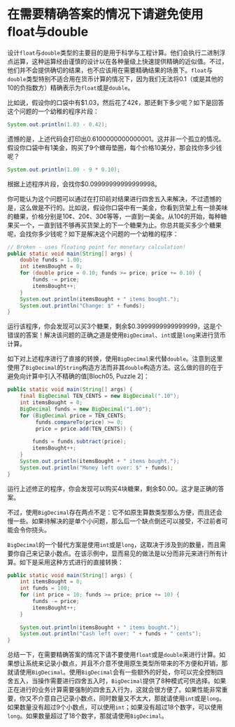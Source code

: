 # 在需要精确答案的情况下请避免使用float与double

设计`float`与`double`类型的主要目的是用于科学与工程计算。他们会执行二进制浮点运算，这种运算经由谨慎的设计以在各种量级上快速提供精确的近似值。不过，他们并不会提供确切的结果，也不应该用在需要精确结果的场景下。`float`与`double`类型特别不适合用在货币计算的情况下，因为我们无法将0.1（或是其他的10的负指数方）精确表示为`float`或是`double`。

比如说，假设你的口袋中有$1.03，然后花了42¢，那还剩下多少呢？如下是回答这个问题的一个幼稚的程序片段：

```java
System.out.println(1.03 - 0.42);
```

遗憾的是，上述代码会打印出0.6100000000000001。这并非一个孤立的情况。假设你口袋中有1美金，购买了9个螺母垫圈，每个价格10美分，那会找你多少钱呢？

```java
System.out.println(1.00 - 9 * 0.10);
```

根据上述程序片段，会找你$0.09999999999999998。

你可能认为这个问题可以通过在打印前对结果进行四舍五入来解决，不过遗憾的是，这么做是不行的。比如说，假设你口袋中有一美金，你看到货架上有一排美味的糖果，价格分别是10¢、20¢、30¢等等，一直到一美金。从10¢的开始，每种糖果买一个，一直到钱不够再买货架上的下一个糖果为止。你总共能买多少个糖果呢，会找你多少钱呢？如下是解决这个问题的一个幼稚的程序：

```java
// Broken - uses floating point for monetary calculation!
public static void main(String[] args) {
	double funds = 1.00;
	int itemsBought = 0;
	for (double price = 0.10; funds >= price; price += 0.10) {
		funds -= price;
		itemsBought++;
	}
	System.out.println(itemsBought + " items bought.");
	System.out.println("Change: $" + funds);
}
```

运行该程序，你会发现可以买3个糖果，剩余$0.3999999999999999，这是个错误的答案！解决该问题的正确之道是使用`BigDecimal`、`int`或是`long`来进行货币计算。

如下对上述程序进行了直接的转换，使用`BigDecimal`来代替`double`。注意到这里使用了`BigDecimal`的`String`构造方法而非其`double`构造方法。这么做的目的在于避免向计算中引入不精确的值[Bloch05, Puzzle 2]：

```java
public static void main(String[] args) {
	final BigDecimal TEN_CENTS = new BigDecimal(".10");
	int itemsBought = 0;
	BigDecimal funds = new BigDecimal("1.00");
	for (BigDecimal price = TEN_CENTS;
         funds.compareTo(price) >= 0;
         price = price.add(TEN_CENTS)) {
        
		funds = funds.subtract(price);
		itemsBought++;
	}
	System.out.println(itemsBought + " items bought.");
	System.out.println("Money left over: $" + funds);
}
```

运行上述修正的程序，你会发现可以购买4块糖果，剩余$0.00。这才是正确的答案。

不过，使用`BigDecimal`存在两点不足：它不如原生算数类型那么方便，而且还会慢一些。如果待解决的是单个小问题，那么后一个缺点倒还可以接受，不过前者可能会令你挠头。

`BigDecimal`的一个替代方案是使用`int`或是`long`，这取决于涉及到的数量，而且需要你自己来记录小数点。在该示例中，显而易见的做法是以分而非元来进行所有计算。如下是采用这种方式进行的直接转换：

```java
public static void main(String[] args) {
	int itemsBought = 0;
	int funds = 100;
	for (int price = 10; funds >= price; price += 10) {
		funds -= price;
		itemsBought++;
	}
    
	System.out.println(itemsBought + " items bought.");
	System.out.println("Cash left over: " + funds + " cents");
}
```

总结一下，在需要精确答案的情况下请不要使用`float`或是`double`来进行计算。如果想让系统来记录小数点，并且不介意不使用原生类型所带来的不方便和开销，那就请使用`BigDecimal`。使用`BigDecimal`会有一些额外的好处，你可以完全控制四舍五入，当操作需要进行四舍五入时，`BigDecimal`提供了8种模式可供选择。如果正在进行的业务计算需要强制的四舍五入行为，这就会很方便了。如果性能非常重要，你又不介意自己记录小数点，同时数量又不太大，那就请使用`int`或是`long`。如果数量没有超过9个小数点，可以使用`int`；如果没有超过18个数字，可以使用`long`。如果数量超过了18个数字，那就请使用`BigDecimal`。